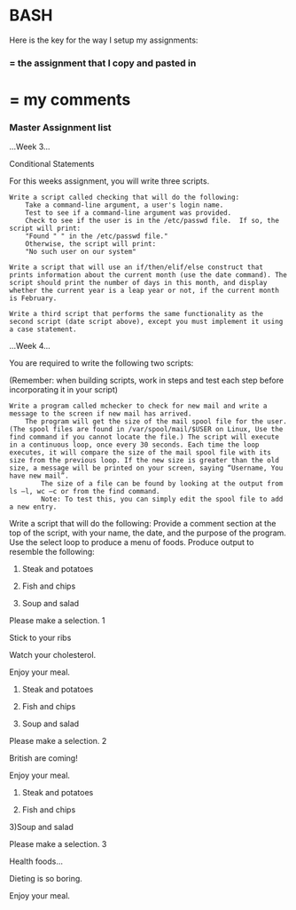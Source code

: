 # BASH

Here is the key for the way I setup my assignments:

### = the assignment that I copy and pasted in

# = my comments

### Master Assignment list ###

...Week 3...

Conditional Statements

For this weeks assignment, you will write three scripts.

    Write a script called checking that will do the following:
        Take a command-line argument, a user's login name.
        Test to see if a command-line argument was provided.
        Check to see if the user is in the /etc/passwd file.  If so, the script will print:
        "Found " " in the /etc/passwd file."
        Otherwise, the script will print:
        "No such user on our system"

    Write a script that will use an if/then/elif/else construct that prints information about the current month (use the date command). The script should print the number of days in this month, and display whether the current year is a leap year or not, if the current month is February.

    Write a third script that performs the same functionality as the second script (date script above), except you must implement it using a case statement.

...Week 4...

You are required to write the following two scripts:

(Remember: when building scripts, work in steps and test each step before incorporating it in your script)

    Write a program called mchecker to check for new mail and write a message to the screen if new mail has arrived.
        The program will get the size of the mail spool file for the user. (The spool files are found in /var/spool/mail/$USER on Linux, Use the find command if you cannot locate the file.) The script will execute in a continuous loop, once every 30 seconds. Each time the loop executes, it will compare the size of the mail spool file with its size from the previous loop. If the new size is greater than the old size, a message will be printed on your screen, saying “Username, You have new mail”.
            The size of a file can be found by looking at the output from ls –l, wc –c or from the find command.
            Note: To test this, you can simply edit the spool file to add a new entry.
    
Write a script that will do the following:
        Provide a comment section at the top of the script, with your name, the date, and the purpose of the program.
        Use the select loop to produce a menu of foods.
        Produce output to resemble the following:

1) Steak and potatoes

2) Fish and chips

3) Soup and salad

Please make a selection. 1

Stick to your ribs

Watch your cholesterol.

Enjoy your meal.

1) Steak and potatoes

2) Fish and chips

3) Soup and salad

Please make a selection. 2

British are coming!

Enjoy your meal.

1) Steak and potatoes

2) Fish and chips

3)Soup and salad

Please make a selection. 3

Health foods…

Dieting is so boring.

Enjoy your meal.
